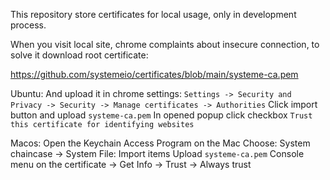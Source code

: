 This repository store certificates for local usage, only in development process.

When you visit local site, chrome complaints about insecure connection, to solve it download root certificate:

https://github.com/systemeio/certificates/blob/main/systeme-ca.pem

Ubuntu:
And upload it in chrome settings:
```Settings -> Security and Privacy -> Security -> Manage certificates -> Authorities```
Click import button and upload `systeme-ca.pem`
In opened popup click checkbox `Trust this certificate for identifying websites`

Macos:
Open the Keychain Access Program on the Mac
Choose: System chaincase -> System
File: Import items
Upload  `systeme-ca.pem`
Console menu on the certificate -> Get Info -> Trust -> Always trust
